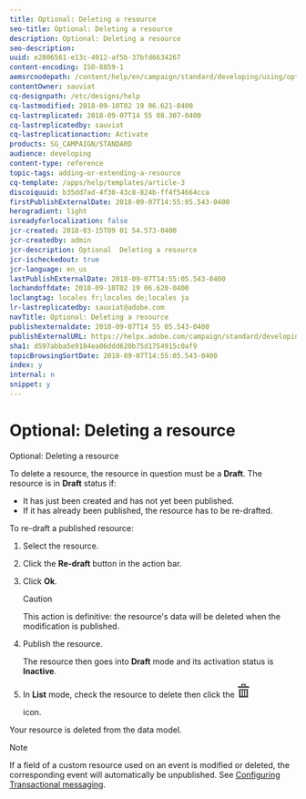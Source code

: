 ```yaml
---
title: Optional: Deleting a resource
seo-title: Optional: Deleting a resource
description: Optional: Deleting a resource
seo-description: 
uuid: e2806561-e13c-4912-af5b-37bfd6634267
content-encoding: ISO-8859-1
aemsrcnodepath: /content/help/en/campaign/standard/developing/using/optional--deleting-a-resource
contentOwner: sauviat
cq-designpath: /etc/designs/help
cq-lastmodified: 2018-09-10T02 19 06.621-0400
cq-lastreplicated: 2018-09-07T14 55 08.307-0400
cq-lastreplicatedby: sauviat
cq-lastreplicationaction: Activate
products: SG_CAMPAIGN/STANDARD
audience: developing
content-type: reference
topic-tags: adding-or-extending-a-resource
cq-template: /apps/help/templates/article-3
discoiquuid: b35dd7ad-4f30-43c8-824b-ff4f54664cca
firstPublishExternalDate: 2018-09-07T14:55:05.543-0400
herogradient: light
isreadyforlocalization: false
jcr-created: 2018-03-15T09 01 54.573-0400
jcr-createdby: admin
jcr-description: Optional  Deleting a resource
jcr-ischeckedout: true
jcr-language: en_us
lastPublishExternalDate: 2018-09-07T14:55:05.543-0400
lochandoffdate: 2018-09-10T02 19 06.620-0400
loclangtag: locales fr;locales de;locales ja
lr-lastreplicatedby: sauviat@adobe.com
navTitle: Optional: Deleting a resource
publishexternaldate: 2018-09-07T14 55 05.543-0400
publishExternalURL: https://helpx.adobe.com/campaign/standard/developing/using/optional--deleting-a-resource.html
sha1: d597abba5e9184ea06ddd620b75d1754915c0af9
topicBrowsingSortDate: 2018-09-07T14:55:05.543-0400
index: y
internal: n
snippet: y
---
```


# Optional: Deleting a resource

Optional: Deleting a resource

To delete a resource, the resource in question must be a **Draft**. The resource is in **Draft** status if:

* It has just been created and has not yet been published.
* If it has already been published, the resource has to be re-drafted.

To re-draft a published resource:

1. Select the resource.
1. Click the **Re-draft** button in the action bar.
1. Click **Ok**.

   >[!CAUTION]
   >
   >This action is definitive: the resource's data will be deleted when the modification is published.

1. Publish the resource.

   The resource then goes into **Draft** mode and its activation status is **Inactive**.

1. In **List** mode, check the resource to delete then click the  ![](assets/delete_darkgrey-24px.png)

   icon.

Your resource is deleted from the data model.

>[!NOTE]
>
>If a field of a custom resource used on an event is modified or deleted, the corresponding event will automatically be unpublished. See [Configuring Transactional messaging](../../administration/using/configuring-transactional-messaging.md).


